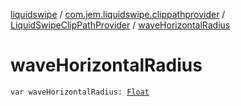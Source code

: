 [liquidswipe](../../index.md) / [com.jem.liquidswipe.clippathprovider](../index.md) / [LiquidSwipeClipPathProvider](index.md) / [waveHorizontalRadius](./wave-horizontal-radius.md)

# waveHorizontalRadius

`var waveHorizontalRadius: `[`Float`](https://kotlinlang.org/api/latest/jvm/stdlib/kotlin/-float/index.html)